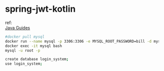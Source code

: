 # spring-jwt-kotlin

ref: <br>
[Java Guides](https://www.sourcecodeexamples.net/2024/01/spring-boot-security-jwt-example.html?spref=fb&fbclid=IwAR0pn6QTs_MFHS3rKyDndfKPPOD2UuCaq43G-slnsodCcFOc26MMl7Q_Uzs)


```bash
#docker pull mysql
docker run --name mysql -p 3306:3306 -e MYSQL_ROOT_PASSWORD=bill -d mysql
docker exec -it mysql bash
mysql -u root -p

create database login_system;
use login_system;

```